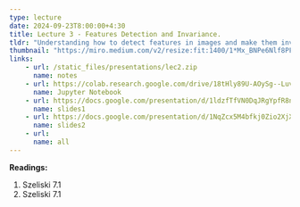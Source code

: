```yaml
---
type: lecture
date: 2024-09-23T8:00:00+4:30
title: Lecture 3 - Features Detection and Invariance.
tldr: "Understanding how to detect features in images and make them invariant to transformations."
thumbnail: "https://miro.medium.com/v2/resize:fit:1400/1*Mx_BNPe6Nlf8PFJx1n3PhQ.png"
links: 
    - url: /static_files/presentations/lec2.zip
      name: notes
    - url: https://colab.research.google.com/drive/18tHly89U-AOySg--LuvG7lEGA8s7A85F?usp=drive_link
      name: Jupyter Notebook
    - url: https://docs.google.com/presentation/d/1ldzfTfVN0DqJRgYpfR8nl6mhA1JRnnB3/edit?usp=drive_link&ouid=115767900275282252609&rtpof=true&sd=true
      name: slides1
    - url: https://docs.google.com/presentation/d/1NqZcx5M4bfkj0Zio2XjXLtBbiF-UrGfF/edit?usp=drive_link&rtpof=true&sd=true
      name: slides2
    - url: 
      name: all
---
```

**Readings:**
1. Szeliski 7.1
2. Szeliski 7.1